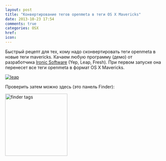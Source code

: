 ```yaml
---
layout: post
title: "Конвертирование тегов openmeta в теги OS X Mavericks"
date: 2013-10-23 17:54
comments: true
categories: OSX
href: 
icon: 
---
```

Быстрый рецепт для тех, кому надо сконвертировать теги openmeta в новые теги mavericks. Качаем любую программу (демо) от разработчика [Ironic Software](http://www.ironicsoftware.com) (Yep, Leap, Fresh). При первом запуске она перенесет все теги openmeta в формат OS X Mavericks. 
<!--more-->

<a class="screenshot" href="https://www.monosnap.com/image/vgMAncI8YVOCWCrzpBlGTJ4Ng.png" rel="screenshot" title=""><img src="https://www.monosnap.com/image/vgMAncI8YVOCWCrzpBlGTJ4Ng.png" alt="leap" /></a>

Проверить затем можно здесь (это панель Finder):

<a class="screenshot" href="https://www.monosnap.com/image/24alBLMma6mp8U9qzk9DWlvl1.png" rel="screenshot" title="Теги в Finder"><img src="https://www.monosnap.com/image/24alBLMma6mp8U9qzk9DWlvl1.png" alt="finder tags" style="width: 200px" /></a>